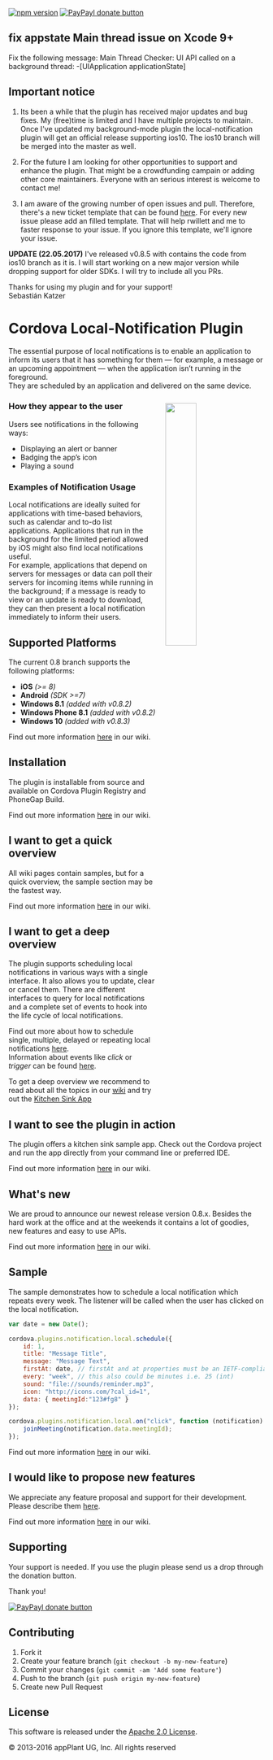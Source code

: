 
[![npm version](https://badge.fury.io/js/de.appplant.cordova.plugin.local-notification.svg)](http://badge.fury.io/js/de.appplant.cordova.plugin.local-notification)
[![PayPayl donate button](https://img.shields.io/badge/paypal-donate-yellow.svg)](https://www.paypal.com/cgi-bin/webscr?cmd=_s-xclick&hosted_button_id=L3HKQCD9UA35A "Donate once-off to this project using Paypal")

## fix appstate Main thread issue on Xcode 9+

Fix the following message:
Main Thread Checker: UI API called on a background thread: -[UIApplication applicationState]

## Important notice
1. Its been a while that the plugin has received major updates and bug fixes. My (free)time is limited and I have multiple projects to maintain. Once I've updated my background-mode plugin the local-notification plugin will get an official release supporting ios10. The ios10 branch will be merged into the master as well.

2. For the future I am looking for other opportunities to support and enhance the plugin. That might be a crowdfunding campain or adding other core maintainers. Everyone with an serious interest is welcome to contact me!

3. I am aware of the growing number of open issues and pull. Therefore, there's a new ticket template that can be found [here][ticket_template]. For every new issue please add an filled template. That will help rwillett and me to faster response to your issue. If you ignore this template, we'll ignore your issue.

__UPDATE (22.05.2017)__ I've released v0.8.5 with contains the code from ios10 branch as it is. I will start working on a new major version while dropping support for older SDKs. I will try to include all you PRs.

Thanks for using my plugin and for your support!</br>
Sebastián Katzer

Cordova Local-Notification Plugin
=================================

The essential purpose of local notifications is to enable an application to inform its users that it has something for them — for example, a message or an upcoming appointment — when the application isn’t running in the foreground.<br>
They are scheduled by an application and delivered on the same device.

<img width="35%" align="right" hspace="19" vspace="12" src="https://raw.githubusercontent.com/katzer/cordova-plugin-local-notifications/example/images/android.png"></img>

### How they appear to the user
Users see notifications in the following ways:
- Displaying an alert or banner
- Badging the app’s icon
- Playing a sound


### Examples of Notification Usage
Local notifications are ideally suited for applications with time-based behaviors, such as calendar and to-do list applications. Applications that run in the background for the limited period allowed by iOS might also find local notifications useful.<br>
For example, applications that depend on servers for messages or data can poll their servers for incoming items while running in the background; if a message is ready to view or an update is ready to download, they can then present a local notification immediately to inform their users.


## Supported Platforms
The current 0.8 branch supports the following platforms:
- __iOS__ _(>= 8)_<br>
- __Android__ _(SDK >=7)_
- __Windows 8.1__ _(added with v0.8.2)_
- __Windows Phone 8.1__ _(added with v0.8.2)_
- __Windows 10__ _(added with v0.8.3)_

Find out more information [here][wiki_platforms] in our wiki.


## Installation
The plugin is installable from source and available on Cordova Plugin Registry and PhoneGap Build.

Find out more information [here][wiki_installation] in our wiki.


## I want to get a quick overview
All wiki pages contain samples, but for a quick overview, the sample section may be the fastest way.

Find out more information [here][wiki_samples] in our wiki.


## I want to get a deep overview
The plugin supports scheduling local notifications in various ways with a single interface. It also allows you to update, clear or cancel them. There are different interfaces to query for local notifications and a complete set of events to hook into the life cycle of local notifications.

Find out more about how to schedule single, multiple, delayed or repeating local notifications [here][wiki_schedule].<br>
Information about events like _click_ or _trigger_ can be found [here][wiki_events].

To get a deep overview we recommend to read about all the topics in our [wiki][wiki] and try out the [Kitchen Sink App][wiki_kitchensink]


## I want to see the plugin in action
The plugin offers a kitchen sink sample app. Check out the Cordova project and run the app directly from your command line or preferred IDE.

Find out more information [here][wiki_kitchensink] in our wiki.


## What's new
We are proud to announce our newest release version 0.8.x. Besides the hard work at the office and at the weekends it contains a lot of goodies, new features and easy to use APIs.

Find out more information [here][wiki_changelog] in our wiki.


## Sample
The sample demonstrates how to schedule a local notification which repeats every week. The listener will be called when the user has clicked on the local notification.

```javascript
var date = new Date();

cordova.plugins.notification.local.schedule({
    id: 1,
    title: "Message Title",
    message: "Message Text",
    firstAt: date, // firstAt and at properties must be an IETF-compliant RFC 2822 timestamp
    every: "week", // this also could be minutes i.e. 25 (int)
    sound: "file://sounds/reminder.mp3",
    icon: "http://icons.com/?cal_id=1",
    data: { meetingId:"123#fg8" }
});

cordova.plugins.notification.local.on("click", function (notification) {
    joinMeeting(notification.data.meetingId);
});
```

Find out more information [here][wiki_samples] in our wiki.


## I would like to propose new features
We appreciate any feature proposal and support for their development. Please describe them [here][feature_proposal_issue].

Find out more information [here][wiki_next] in our wiki.

## Supporting
Your support is needed. If you use the plugin please send us a drop through the donation button.

Thank you!

[![PayPayl donate button](https://img.shields.io/badge/paypal-donate-yellow.svg)](https://www.paypal.com/cgi-bin/webscr?cmd=_s-xclick&hosted_button_id=L3HKQCD9UA35A "Donate once-off to this project using Paypal")


## Contributing

1. Fork it
2. Create your feature branch (`git checkout -b my-new-feature`)
3. Commit your changes (`git commit -am 'Add some feature'`)
4. Push to the branch (`git push origin my-new-feature`)
5. Create new Pull Request


## License

This software is released under the [Apache 2.0 License][apache2_license].

© 2013-2016 appPlant UG, Inc. All rights reserved


[ticket_template]: https://github.com/katzer/cordova-plugin-local-notifications/issues/1188
[cordova]: https://cordova.apache.org
[wiki]: https://github.com/katzer/cordova-plugin-local-notifications/wiki
[wiki_platforms]: https://github.com/katzer/cordova-plugin-local-notifications/wiki/02.-Platforms
[wiki_installation]: https://github.com/katzer/cordova-plugin-local-notifications/wiki/03.-Installation
[wiki_kitchensink]: https://github.com/katzer/cordova-plugin-local-notifications/tree/example
[wiki_schedule]: https://github.com/katzer/cordova-plugin-local-notifications/wiki/04.-Scheduling
[wiki_events]: https://github.com/katzer/cordova-plugin-local-notifications/wiki/09.-Events
[wiki_samples]: https://github.com/katzer/cordova-plugin-local-notifications/wiki/11.-Samples
[wiki_changelog]: https://github.com/katzer/cordova-plugin-local-notifications/wiki/Upgrade-Guide
[wiki_next]: https://github.com/katzer/cordova-plugin-local-notifications/wiki/Feature-Requests
[feature_proposal_issue]: https://github.com/katzer/cordova-plugin-local-notifications/issues/451
[apache2_license]: http://opensource.org/licenses/Apache-2.0
